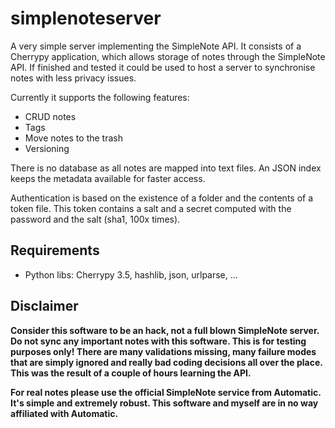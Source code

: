 # simplenoteserver

A very simple server implementing the SimpleNote API. It consists of a Cherrypy application, which allows storage of notes through the SimpleNote API. If finished and tested it could be used to host a server to synchronise notes with less privacy issues.

Currently it supports the following features:
- CRUD notes
- Tags
- Move notes to the trash
- Versioning

There is no database as all notes are mapped into text files. An JSON index keeps the metadata available for faster access.

Authentication is based on the existence of a folder and the contents of a token file. This token contains a salt and a secret computed with the password and the salt (sha1, 100x times).

## Requirements

- Python libs: Cherrypy 3.5, hashlib, json, urlparse, ...


## Disclaimer

 __Consider this software to be an hack, not a full blown SimpleNote server. Do not sync any important notes with this software. This is for testing purposes only! There are many validations missing, many failure modes that are simply ignored and really bad coding decisions all over the place. This was the result of a couple of hours learning the API.__

__For real notes please use the official SimpleNote service from Automatic. It's simple and extremely robust. This software and myself are in no way affiliated with Automatic.__
